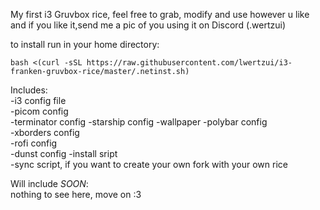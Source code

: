 My first i3 Gruvbox rice, 
feel free to grab, modify and use however u like and if you like it,send me a pic of you using it on Discord (.wertzui)

to install run in your home directory:  
```
bash <(curl -sSL https://raw.githubusercontent.com/lwertzui/i3-franken-gruvbox-rice/master/.netinst.sh)
```

Includes:  
-i3 config file  
-picom config  
-terminator config
-starship config
-wallpaper 
-polybar config  
-xborders config  
-rofi config  
-dunst config
-install sript  
-sync script, if you want to create your own fork with your own rice  

Will include *SOON*:  
nothing to see here, move on :3
